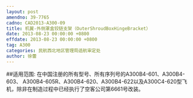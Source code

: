 ```yaml
---
layout: post
amendno: 39-7765
cadno: CAD2013-A300-09
title: 机翼-外侧罩盒铰链支架（OuterShroudBoxHingeBracket）
date: 2013-08-23 00:00:00 +0800
effdate: 2013-08-23 00:00:00 +0800
tag: A300
categories: 民航西北地区管理局适航审定处
author: 徐蕾
---
```


##适用范围:
在中国注册的所有型号、所有序列号的A300B4-601、A300B4-603、 A300B4-605R、A300B4-620、A300B4-622以及A300C4-620型飞机，除非在制造过程中已经执行了空客公司第6661号改装。

